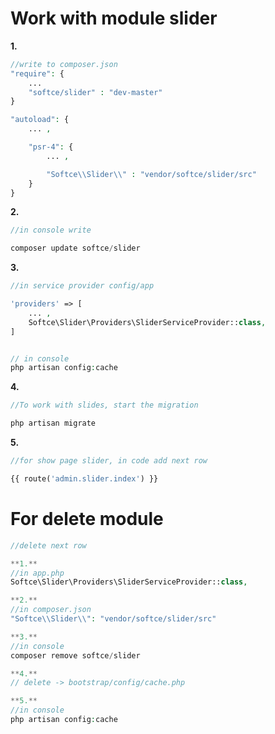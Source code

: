 # Work with module slider

**1.**
```php
//write to composer.json
"require": {
    ...
    "softce/slider" : "dev-master"
}

"autoload": {
    ... ,

    "psr-4": {
        ... ,

        "Softce\\Slider\\" : "vendor/softce/slider/src"
    }
}
```


**2.**
```php
//in console write

composer update softce/slider
```


**3.**
```php
//in service provider config/app

'providers' => [
    ... ,
    Softce\Slider\Providers\SliderServiceProvider::class,
]


// in console 
php artisan config:cache
```

**4.**
```php
//To work with slides, start the migration

php artisan migrate

```


**5.**
```php
//for show page slider, in code add next row

{{ route('admin.slider.index') }}

```

# For delete module

```php
//delete next row

**1.**
//in app.php
Softce\Slider\Providers\SliderServiceProvider::class,

**2.**
//in composer.json
"Softce\\Slider\\": "vendor/softce/slider/src"

**3.**
//in console
composer remove softce/slider

**4.**
// delete -> bootstrap/config/cache.php

**5.**
//in console
php artisan config:cache

```

